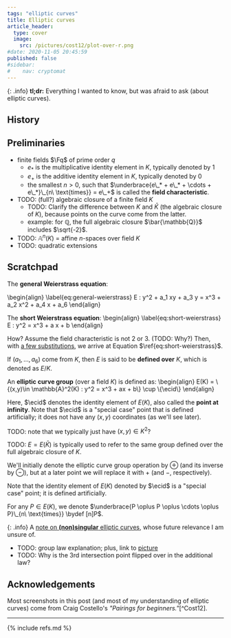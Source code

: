 ```yaml
---
tags: "elliptic curves"
title: Elliptic curves
article_header:
  type: cover
  image:
    src: /pictures/cost12/plot-over-r.png
#date: 2020-11-05 20:45:59
published: false
#sidebar:
#    nav: cryptomat
---
```


{: .info}
**tl;dr:** Everything I wanted to know, but was afraid to ask (about elliptic curves).

<!--more-->

<p hidden>$$
\def\ecid{\mathcal{O}}
$$</p>

## History

## Preliminaries

 - finite fields $\Fq$ of prime order $q$
    + $e_*$ is the multiplicative identity element in $K$, typically denoted by 1
    + $e_+$ is the additive identity element in $K$, typically denoted by 0
    + the smallest $n>0$, such that $\underbrace{e\_* + e\_* + \cdots + e\_*}\_{n\ \text{times}} = e\_+$ is called the **field characteristic**.
 - TODO: (full?) algebraic closure of a finite field $K$
    + TODO: Clarify the difference between $K$ and $\bar{K}$ (the algebraic closure of $K$), because points on the curve come from the latter.
    - example: for $\mathbb{Q}$, the full algebraic closure $\bar{\mathbb{Q}}$ includes $\sqrt{-2}$.
 - TODO: $\mathbb{A}^n(K)$ = affine $n$-spaces over field $K$
 - TODO: quadratic extensions

## Scratchpad

The **general Weierstrass equation**:

\begin{align}
\label{eq:general-weierstrass}
E : y^2 + a_1 xy + a_3 y = x^3 + a_2 x^2 + a_4 x + a_6
\end{align}

The **short Weierstrass equation**:
\begin{align}
\label{eq:short-weierstrass}
E : y^2 = x^3 + a x + b
\end{align}

How?
Assume the field characteristic is not 2 or 3.
(TODO: Why?)
Then, with [a few substitutions](/pictures/cost12/short-weierstrass.png), we arrive at Equation $\ref{eq:short-weierstrass}$.

If $(a_1, \ldots, a_6)$ come from $K$, then $E$ is said to be **defined over** $K$, which is denoted as $E / K$.

An **elliptic curve group** (over a field $K$) is defined as:
\begin{align}
E(K) = \\{(x,y)\in \mathbb{A}^2(K) : y^2 = x^3 + ax + b\\} \cup \\{\ecid\\}
\end{align}

Here, $\ecid$ denotes the identity element of $E(K)$, also called the **point at infinity**.
Note that $\ecid$ is a "special case" point that is defined artificially; it does not have any $(x,y)$ coordinates (as we'll see later).

TODO: note that we typically just have $(x,y)\in K^2$?

TODO: $E = E(\bar{K})$ is typically used to refer to the same group defined over the full algebraic closure of $K$.

We'll initially denote the elliptic curve group operation by $\oplus$ (and its inverse by $\ominus$), but at a later point we will replace it with $+$ (and $-$, respectively).

Note that the identity element of $E(K)$ denoted by $\ecid$ is a "special case" point; it is defined artificially.

For any $P\in E(K)$, we denote $\underbrace{P \oplus P \oplus \cdots \oplus P}\_{n\ \text{times}} \bydef [n]P$.

{: .info}
A [note on **(non)singular** elliptic curves](/pictures/cost12/singular.png), whose future relevance I am unsure of.

 - TODO: group law explanation; plus, link to [picture](/pictures/cost12/group-law.png)
 - TODO: Why is the 3rd intersection point flipped over in the additional law?

## Acknowledgements

Most screenshots in this post (and most of my understanding of elliptic curves) come from Craig Costello's _"Pairings for beginners."_[^Cost12].

---

{% include refs.md %}
